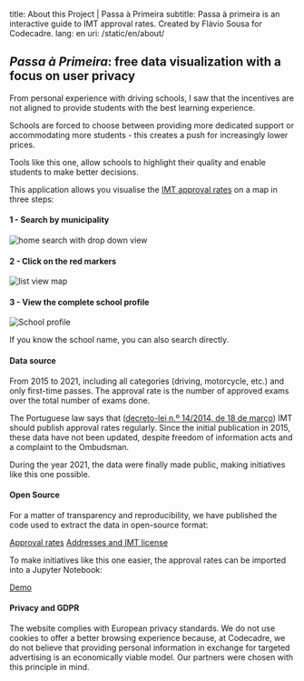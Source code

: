 title: About this Project | Passa à Primeira
subtitle: Passa à primeira is an interactive guide to IMT approval rates. Created by Flávio Sousa for Codecadre.
lang: en
uri: /static/en/about/

## _Passa à Primeira_: free data visualization with a focus on user privacy

From personal experience with driving schools, I saw that the incentives are not aligned to provide students with the best learning experience.

Schools are forced to choose between providing more dedicated support or accommodating more students - this creates a push for increasingly lower prices.

Tools like this one, allow schools to highlight their quality and enable students to make better decisions.

This application allows you visualise the [IMT approval rates](https://www.imt-ip.pt/sites/IMTT/Portugues/EnsinoConducao/taxasdeaprovacao/Paginas/TaxasdeAprovacao.aspx) on a map in three steps:

#### 1 - Search by municipality

![home search with drop down view](/img/pages/about/search.png "Home page search")

#### 2 - Click on the red markers

![list view map ](/img/pages/about/map.png "List view map")

#### 3 - View the complete school profile

![School profile](/img/pages/about/school.png "School profile")

If you know the school name, you can also search directly.

#### Data source

From 2015 to 2021, including all categories (driving, motorcycle, etc.) and only first-time passes. The approval rate is the number of approved exams over the total number of exams done.

The Portuguese law says that ([decreto-lei n.º 14/2014, de 18 de março](https://www.imt-ip.pt/sites/imtt/portugues/ensinoconducao/indicadoresdesempenho_escolasconducao/Paginas/IndicadoresdeDesempenho_EscolasdeConducao.aspx)) IMT should publish approval rates regularly. Since the initial publication in 2015, these data have not been updated, despite freedom of information acts and a complaint to the Ombudsman.

During the year 2021, the data were finally made public, making  initiatives like this one possible.

#### Open Source

For a matter of transparency and reproducibility, we have published the code used to extract the data in open-source format:

[Approval rates](https://github.com/codecadre/imt-pass-rates)
[Addresses and IMT license](https://github.com/codecadre/imt-school-addresses)


To make initiatives like this one easier, the approval rates can be imported into a Jupyter Notebook:

[Demo](https://github.com/codecadre/imt-pass-rates/blob/master/demo.ipynb)

#### Privacy and GDPR

The website complies with European privacy standards. We do not use cookies to offer a better browsing experience because, at Codecadre, we do not believe that providing personal information in exchange for targeted advertising is an economically viable model. Our partners were chosen with this principle in mind.
